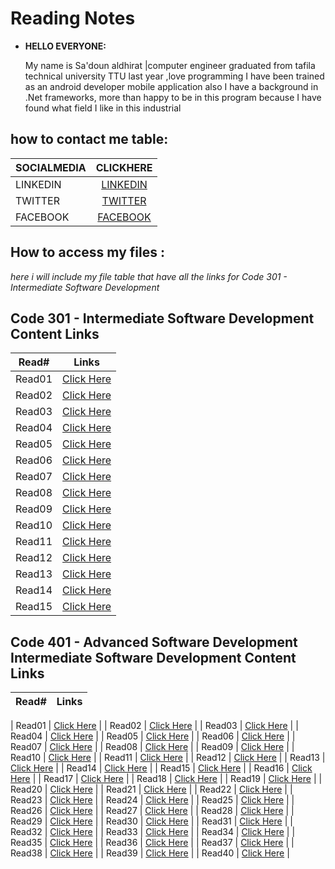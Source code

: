 # Reading Notes

- **HELLO EVERYONE:**

  My name is Sa'doun aldhirat |computer engineer graduated from tafila technical university TTU last year ,love programming I have been trained as an android developer mobile application also I have a background in .Net frameworks, more than happy to be in this program because I have found what field I like in this industrial

## **how to contact me table:**

| SOCIALMEDIA |                             CLICKHERE                             |
| ----------- | :---------------------------------------------------------------: |
| LINKEDIN    | [LINKEDIN](https://www.linkedin.com/in/saadoun-dhirat-9b4086194/) |
| TWITTER     |           [TWITTER](https://twitter.com/saadoun_dhirat)           |
| FACEBOOK    |      [FACEBOOK](https://web.facebook.com/Saadoun.aldhirat/)      |

## **How to access my files :**

<em>here i will include my file table that have all the links for Code 301 - Intermediate Software Development </em>

## Code 301 - Intermediate Software Development Content Links

| Read#         | Links |
| ------------- | ------------- |
| Read01        | [Click Here](https://saadoundhirat.github.io/reading-notes/Code%20301%20-%20Intermediate%20Software%20Development/read-01)  |
| Read02  | [Click Here](https://saadoundhirat.github.io/reading-notes/Code%20301%20-%20Intermediate%20Software%20Development/read02) |
| Read03  | [Click Here](https://saadoundhirat.github.io/reading-notes/Code%20301%20-%20Intermediate%20Software%20Development/read03) |
| Read04  | [Click Here](https://saadoundhirat.github.io/reading-notes/Code%20301%20-%20Intermediate%20Software%20Development/read04) |
| Read05  | [Click Here](https://saadoundhirat.github.io/reading-notes/Code%20301%20-%20Intermediate%20Software%20Development/read05) |
| Read06  | [Click Here](https://saadoundhirat.github.io/reading-notes/Code%20301%20-%20Intermediate%20Software%20Development/read06) |
| Read07  | [Click Here](https://saadoundhirat.github.io/reading-notes/Code%20301%20-%20Intermediate%20Software%20Development/read07) |
| Read08  | [Click Here](https://saadoundhirat.github.io/reading-notes/Code%20301%20-%20Intermediate%20Software%20Development/read08) |
| Read09  | [Click Here](https://saadoundhirat.github.io/reading-notes/Code%20301%20-%20Intermediate%20Software%20Development/read09) |
| Read10  | [Click Here](https://saadoundhirat.github.io/reading-notes/Code%20301%20-%20Intermediate%20Software%20Development/read10) |
| Read11  | [Click Here](https://saadoundhirat.github.io/reading-notes/Code%20301%20-%20Intermediate%20Software%20Development/read11) |
| Read12  | [Click Here](https://saadoundhirat.github.io/reading-notes/Code%20301%20-%20Intermediate%20Software%20Development/read12) |
| Read13  | [Click Here](https://saadoundhirat.github.io/reading-notes/Code%20301%20-%20Intermediate%20Software%20Development/read13) |
| Read14  | [Click Here](https://saadoundhirat.github.io/reading-notes/Code%20301%20-%20Intermediate%20Software%20Development/read14) |
| Read15  | [Click Here](https://saadoundhirat.github.io/reading-notes/Code%20301%20-%20Intermediate%20Software%20Development/read15) |

## Code 401 - Advanced Software Development Intermediate Software Development Content Links
| Read#         | Links |
| ------------- | ------------- |

| Read01  | [Click Here](https://saadoundhirat.github.io/reading-notes/Code%20401%20-%20Advanced%20Software%20Development/read-01)  |
| Read02  | [Click Here](https://saadoundhirat.github.io/reading-notes/Code%20401%20-%20Advanced%20Software%20Development/read-02) |
| Read03  | [Click Here](https://saadoundhirat.github.io/reading-notes/Code%20401%20-%20Advanced%20Software%20Development/read-03) |
| Read04  | [Click Here](https://saadoundhirat.github.io/reading-notes/Code%20401%20-%20Advanced%20Software%20Development/read-04) |
| Read05  | [Click Here](https://saadoundhirat.github.io/reading-notes/Code%20401%20-%20Advanced%20Software%20Development/read-05) |
| Read06  | [Click Here](https://saadoundhirat.github.io/reading-notes/Code%20401%20-%20Advanced%20Software%20Development/read-06) |
| Read07  | [Click Here](https://saadoundhirat.github.io/reading-notes/Code%20401%20-%20Advanced%20Software%20Development/read-07) |
| Read08  | [Click Here](https://saadoundhirat.github.io/reading-notes/Code%20401%20-%20Advanced%20Software%20Development/read-08) |
| Read09  | [Click Here](https://saadoundhirat.github.io/reading-notes/Code%20401%20-%20Advanced%20Software%20Development/read-09) |
| Read10  | [Click Here](https://saadoundhirat.github.io/reading-notes/Code%20401%20-%20Advanced%20Software%20Development/read-10) |
| Read11  | [Click Here](https://saadoundhirat.github.io/reading-notes/Code%20401%20-%20Advanced%20Software%20Development/read-11) |
| Read12  | [Click Here](https://saadoundhirat.github.io/reading-notes/Code%20401%20-%20Advanced%20Software%20Development/read-12) |
| Read13  | [Click Here](https://saadoundhirat.github.io/reading-notes/Code%20401%20-%20Advanced%20Software%20Development/read-13) |
| Read14  | [Click Here](https://saadoundhirat.github.io/reading-notes/Code%20401%20-%20Advanced%20Software%20Development/read-14) |
| Read15  | [Click Here](https://saadoundhirat.github.io/reading-notes/Code%20401%20-%20Advanced%20Software%20Development/read-15) |
| Read16  | [Click Here](https://saadoundhirat.github.io/reading-notes/Code%20401%20-%20Advanced%20Software%20Development/read-16) |
| Read17  | [Click Here](https://saadoundhirat.github.io/reading-notes/Code%20401%20-%20Advanced%20Software%20Development/read-17) |
| Read18  | [Click Here](https://saadoundhirat.github.io/reading-notes/Code%20401%20-%20Advanced%20Software%20Development/read-18) |
| Read19  | [Click Here](https://saadoundhirat.github.io/reading-notes/Code%20401%20-%20Advanced%20Software%20Development/read-19) |
| Read20  | [Click Here](https://saadoundhirat.github.io/reading-notes/Code%20401%20-%20Advanced%20Software%20Development/read-20) |
| Read21  | [Click Here](https://saadoundhirat.github.io/reading-notes/Code%20401%20-%20Advanced%20Software%20Development/read-21) |
| Read22  | [Click Here](https://saadoundhirat.github.io/reading-notes/Code%20401%20-%20Advanced%20Software%20Development/read-22) |
| Read23  | [Click Here](https://saadoundhirat.github.io/reading-notes/Code%20401%20-%20Advanced%20Software%20Development/read-23) |
| Read24  | [Click Here](https://saadoundhirat.github.io/reading-notes/Code%20401%20-%20Advanced%20Software%20Development/read-24) |
| Read25  | [Click Here](https://saadoundhirat.github.io/reading-notes/Code%20401%20-%20Advanced%20Software%20Development/read-25) |
| Read26  | [Click Here](https://saadoundhirat.github.io/reading-notes/Code%20401%20-%20Advanced%20Software%20Development/read-26) |
| Read27  | [Click Here](https://saadoundhirat.github.io/reading-notes/Code%20401%20-%20Advanced%20Software%20Development/read-27) |
| Read28  | [Click Here](https://saadoundhirat.github.io/reading-notes/Code%20401%20-%20Advanced%20Software%20Development/read-28) |
| Read29  | [Click Here](https://saadoundhirat.github.io/reading-notes/Code%20401%20-%20Advanced%20Software%20Development/read-29) |
| Read30  | [Click Here](https://saadoundhirat.github.io/reading-notes/Code%20401%20-%20Advanced%20Software%20Development/read-30) |
| Read31  | [Click Here](https://saadoundhirat.github.io/reading-notes/Code%20401%20-%20Advanced%20Software%20Development/read-31) |
| Read32  | [Click Here](https://saadoundhirat.github.io/reading-notes/Code%20401%20-%20Advanced%20Software%20Development/read-32) |
| Read33  | [Click Here](https://saadoundhirat.github.io/reading-notes/Code%20401%20-%20Advanced%20Software%20Development/read-33) |
| Read34  | [Click Here](https://saadoundhirat.github.io/reading-notes/Code%20401%20-%20Advanced%20Software%20Development/read-34) |
| Read35  | [Click Here](https://saadoundhirat.github.io/reading-notes/Code%20401%20-%20Advanced%20Software%20Development/read-35) |
| Read36  | [Click Here](https://saadoundhirat.github.io/reading-notes/Code%20401%20-%20Advanced%20Software%20Development/read-36) |
| Read37  | [Click Here](https://saadoundhirat.github.io/reading-notes/Code%20401%20-%20Advanced%20Software%20Development/read-37) |
| Read38  | [Click Here](https://saadoundhirat.github.io/reading-notes/Code%20401%20-%20Advanced%20Software%20Development/read-38) |
| Read39  | [Click Here](https://saadoundhirat.github.io/reading-notes/Code%20401%20-%20Advanced%20Software%20Development/read-39) |
| Read40  | [Click Here](https://saadoundhirat.github.io/reading-notes/Code%20401%20-%20Advanced%20Software%20Development/read-40) |
